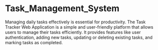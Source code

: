 # Task_Management_System
Managing daily tasks effectively is essential for productivity. The Task Tracker Web Application is a simple and user-friendly platform that allows users to manage their tasks efficiently. It provides features like user authentication, adding new tasks, updating or deleting existing tasks, and marking tasks as completed.
